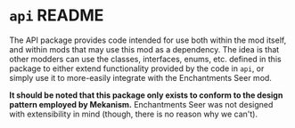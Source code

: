 # `api` README

The API package provides code intended for use both within the mod itself, and within mods that may use this mod as 
a dependency. The idea is that other modders can use the classes, interfaces, enums, etc. defined in this package to
either extend functionality provided by the code in `api`, or simply use it to more-easily integrate with the Enchantments
Seer mod.

**It should be noted that this package only exists to conform to the design pattern employed by Mekanism.** Enchantments
Seer was not designed with extensibility in mind (though, there is no reason why we can't).